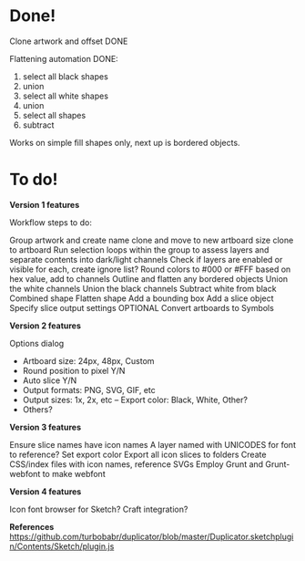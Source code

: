 

Done!
==================================

Clone artwork and offset DONE

Flattening automation DONE:
1. select all black shapes
2. union
3. select all white shapes
4. union
5. select all shapes
6. subtract

Works on simple fill shapes only, next up is bordered objects.


To do!
==================================



**Version 1 features**

Workflow steps to do:

Group artwork and create name
clone and move to new artboard
size clone to artboard
Run selection loops within the group to assess layers and separate contents into dark/light channels
Check if layers are enabled or visible for each, create ignore list?
Round colors to #000 or #FFF based on hex value, add to channels
Outline and flatten any bordered objects
Union the white channels
Union the black channels
Subtract white from black
Combined shape
Flatten shape
Add a bounding box
Add a slice object
Specify slice output settings
OPTIONAL Convert artboards to Symbols


**Version 2 features**

Options dialog
- Artboard size: 24px, 48px, Custom
- Round position to pixel Y/N
- Auto slice Y/N
- Output formats: PNG, SVG, GIF, etc
- Output sizes: 1x, 2x, etc
– Export color: Black, White, Other?
- Others?

**Version 3 features**

Ensure slice names have icon names
A layer named with UNICODES for font to reference?
Set export color
Export all icon slices to folders
Create CSS/index files with icon names, reference SVGs
Employ Grunt and Grunt-webfont to make webfont


**Version 4 features**

Icon font browser for Sketch?
Craft integration?



**References**
https://github.com/turbobabr/duplicator/blob/master/Duplicator.sketchplugin/Contents/Sketch/plugin.js
